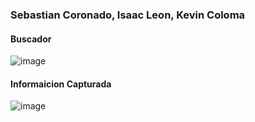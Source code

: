 ### Sebastian Coronado, Isaac Leon, Kevin Coloma
#### Buscador
![image](https://github.com/user-attachments/assets/3039fe53-1957-48c7-b16d-de05bd97c5b2)
#### Informaicion Capturada
![image](https://github.com/user-attachments/assets/17e5b14d-04ba-43da-a9f4-4facad75bb75)
